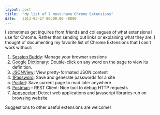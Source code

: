 ```yaml
---
layout: post
title:  "My list of 7 must-have Chrome Extensions"
date:   2013-03-27 00:00:00 -0800
---
```

I sometimes get inquires from friends and colleagues of what extensions I use for Chrome. Rather than sending out links or explaining what they are, I thought of documenting my favorite list of Chrome Extensions that I can't work without:

1. [Session Buddy](https://chrome.google.com/webstore/detail/edacconmaakjimmfgnblocblbcdcpbko): Manage your browser sessions
2. [Google Dictionary](https://chrome.google.com/webstore/detail/mgijmajocgfcbeboacabfgobmjgjcoja): Double-click on any word on the page to view its definition.
3. [JSONView](https://chrome.google.com/webstore/detail/chklaanhfefbnpoihckbnefhakgolnmc): View pretty-formated JSON content
4. [1Password](https://agilebits.com/onepassword): Save and generate passwords for a site
5. [Pocket](https://chrome.google.com/webstore/detail/save-to-pocket/niloccemoadcdkdjlinkgdfekeahmflj): Save current page to read later anywhere
6. [Postman](https://chrome.google.com/webstore/detail/fdmmgilgnpjigdojojpjoooidkmcomcm) – REST Client: Nice tool to debug HTTP requests
7. [Appspector](https://chrome.google.com/webstore/detail/homgcnaoacgigpkkljjjekpignblkeae): Detect web applications and javascript libraries run on browsing website.

Suggestions to other useful extensions are welcome!

